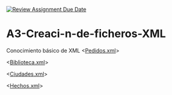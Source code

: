 [![Review Assignment Due Date](https://classroom.github.com/assets/deadline-readme-button-22041afd0340ce965d47ae6ef1cefeee28c7c493a6346c4f15d667ab976d596c.svg)](https://classroom.github.com/a/SFLjl0fO)
# A3-Creaci-n-de-ficheros-XML
Conocimiento básico de XML 
<[Pedidos.xml](Pedidos.xml)>

<[Biblioteca.xml](Biblioteca.xml)>

<[Ciudades.xml](Ciudades.xml)>

<[Hechos.xml](Hechos.xml)>
